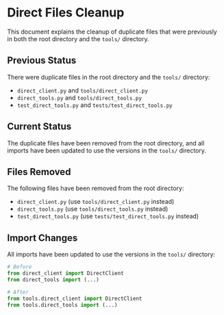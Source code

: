 # Direct Files Cleanup

This document explains the cleanup of duplicate files that were previously in both the root directory and the `tools/` directory.

## Previous Status

There were duplicate files in the root directory and the `tools/` directory:
- `direct_client.py` and `tools/direct_client.py`
- `direct_tools.py` and `tools/direct_tools.py`
- `test_direct_tools.py` and `tests/test_direct_tools.py`

## Current Status

The duplicate files have been removed from the root directory, and all imports have been updated to use the versions in the `tools/` directory.

## Files Removed

The following files have been removed from the root directory:
- `direct_client.py` (use `tools/direct_client.py` instead)
- `direct_tools.py` (use `tools/direct_tools.py` instead)
- `test_direct_tools.py` (use `tests/test_direct_tools.py` instead)

## Import Changes

All imports have been updated to use the versions in the `tools/` directory:

```python
# Before
from direct_client import DirectClient
from direct_tools import (...)

# After
from tools.direct_client import DirectClient
from tools.direct_tools import (...)
```

